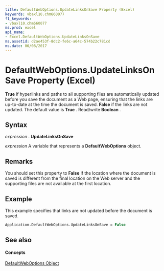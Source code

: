 ```yaml
---
title: DefaultWebOptions.UpdateLinksOnSave Property (Excel)
keywords: vbaxl10.chm660077
f1_keywords:
- vbaxl10.chm660077
ms.prod: excel
api_name:
- Excel.DefaultWebOptions.UpdateLinksOnSave
ms.assetid: d2ae453f-8dc2-fe6c-a64c-574b22c781cd
ms.date: 06/08/2017
---
```



# DefaultWebOptions.UpdateLinksOnSave Property (Excel)

 **True** if hyperlinks and paths to all supporting files are automatically updated before you save the document as a Web page, ensuring that the links are up-to-date at the time the document is saved. **False** if the links are not updated. The default value is **True** . Read/write **Boolean** .


## Syntax

 _expression_ . **UpdateLinksOnSave**

 _expression_ A variable that represents a **DefaultWebOptions** object.


## Remarks

You should set this property to  **False** if the location where the document is saved is different from the final location on the Web server and the supporting files are not available at the first location.


## Example

This example specifies that links are not updated before the document is saved.


```vb
Application.DefaultWebOptions.UpdateLinksOnSave = False
```


## See also


#### Concepts


[DefaultWebOptions Object](Excel.DefaultWebOptions.md)

